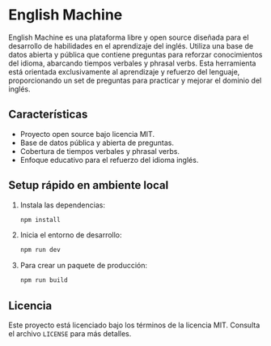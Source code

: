 # English Machine

English Machine es una plataforma libre y open source diseñada para el desarrollo de habilidades en el aprendizaje del inglés. Utiliza una base de datos abierta y pública que contiene preguntas para reforzar conocimientos del idioma, abarcando tiempos verbales y phrasal verbs. Esta herramienta está orientada exclusivamente al aprendizaje y refuerzo del lenguaje, proporcionando un set de preguntas para practicar y mejorar el dominio del inglés.

## Características

- Proyecto open source bajo licencia MIT.
- Base de datos pública y abierta de preguntas.
- Cobertura de tiempos verbales y phrasal verbs.
- Enfoque educativo para el refuerzo del idioma inglés.

## Setup rápido en ambiente local

1. Instala las dependencias:
   ```sh
   npm install
   ```
2. Inicia el entorno de desarrollo:
   ```sh
   npm run dev
   ```
3. Para crear un paquete de producción:
   ```sh
   npm run build
   ```

## Licencia

Este proyecto está licenciado bajo los términos de la licencia MIT. Consulta el archivo `LICENSE` para más detalles.
